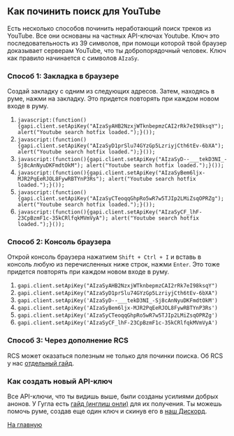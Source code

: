 ## Как починить поиск для YouTube

Есть несколько способов починить неработающий поиск треков из YouTube. Все они основаны на частных API-ключах Youtube. Ключ это последовательность из 39 символов, при помощи которой твой браузер доказывает серверам YouTube, что ты добропорядочный человек. Ключ как правило начинается с символов `AIzaSy`.

### Способ 1: Закладка в браузере

Создай закладку с одним из следующих адресов. Затем, находясь в руме, нажми на закладку. Это придется повторять при каждом новом входе в руму.

1. `javascript:(function(){gapi.client.setApiKey("AIzaSyAHB2NzxjWTknbepmzCAI2rRk7eI98ksqY"); alert("Youtube search hotfix loaded.");}());`
1. `javascript:(function(){gapi.client.setApiKey("AIzaSyD1prSlu74GYzGp5LzriyjCth6tEv-6bXA"); alert("Youtube search hotfix loaded.");}());`
1. `javascript:(function(){gapi.client.setApiKey("AIzaSyD--___tekD3NI_-Sj8cAnNyuDKFmdtOkM"); alert("Youtube search hotfix loaded.");}());`
1. `javascript:(function(){gapi.client.setApiKey("AIzaSyBem6ljx-MJR2PqEeRJOL8FywRBTYnP3Rs"); alert("Youtube search hotfix loaded.");}());`
1. `javascript:(function(){gapi.client.setApiKey("AIzaSyCTeoqqGhpRo5wR7w5TJIp2LMiZsqOPRZg"); alert("Youtube search hotfix loaded.");}());`
1. `javascript:(function(){gapi.client.setApiKey("AIzaSyCF_lhF-23CpBzmF1c-35kCRlfqkMVmVyA"); alert("Youtube search hotfix loaded.");}());`

### Способ 2: Консоль браузера

Открой консоль браузера нажатием `Shift + Ctrl + I` и вставь в консоль любую из перечисленных ниже строк, нажми `Enter`. Это тоже придется повторять при каждом новом входе в руму.

1. `gapi.client.setApiKey("AIzaSyAHB2NzxjWTknbepmzCAI2rRk7eI98ksqY")`
1. `gapi.client.setApiKey("AIzaSyD1prSlu74GYzGp5LzriyjCth6tEv-6bXA")`
1. `gapi.client.setApiKey('AIzaSyD--___tekD3NI_-Sj8cAnNyuDKFmdtOkM')`
1. `gapi.client.setApiKey('AIzaSyBem6ljx-MJR2PqEeRJOL8FywRBTYnP3Rs')`
1. `gapi.client.setApiKey('AIzaSyCTeoqqGhpRo5wR7w5TJIp2LMiZsqOPRZg')`
1. `gapi.client.setApiKey('AIzaSyCF_lhF-23CpBzmF1c-35kCRlfqkMVmVyA')`

### Способ 3: Через дополнение RCS
RCS может оказаться полезным не только для починки поиска. Об RCS у нас [отдельный гайд](https://an0nwave.github.io/help/rcs.html).

### Как создать новый API-ключ

Все API-ключи, что ты видишь выше, были созданы усилиями добрых анонов. У Гугла есть [гайд (инглиш онли)](https://developers.google.com/youtube/v3/getting-started) для их получения. Ты можешь помочь руме, создав еще один ключ и скинув его в [наш Дискорд](https://discord.gg/VwGKu9V).

[На главную](https://an0nwave.github.io/help/)
